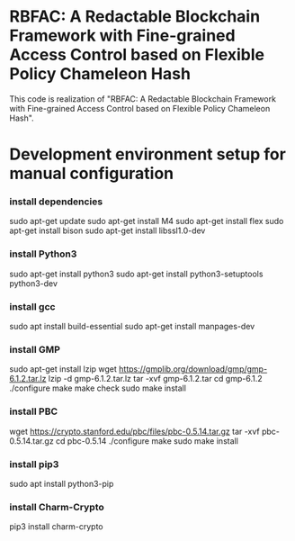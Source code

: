 # RBFAC: A Redactable Blockchain Framework with Fine-grained Access Control based on Flexible Policy Chameleon Hash
This code is realization of "RBFAC: A Redactable Blockchain Framework with Fine-grained Access Control based on Flexible Policy Chameleon Hash".
# Development environment setup for manual configuration
### install dependencies

sudo apt-get update
sudo apt-get install M4
sudo apt-get install flex
sudo apt-get install bison
sudo apt-get install libssl1.0-dev

### install Python3

sudo apt-get install python3
sudo apt-get install python3-setuptools python3-dev

### install gcc

sudo apt install build-essential
sudo apt-get install manpages-dev

### install GMP

sudo apt-get install lzip
wget https://gmplib.org/download/gmp/gmp-6.1.2.tar.lz
lzip -d gmp-6.1.2.tar.lz
tar -xvf gmp-6.1.2.tar
cd gmp-6.1.2
./configure
make
make check
sudo make install

### install PBC

wget https://crypto.stanford.edu/pbc/files/pbc-0.5.14.tar.gz
tar -xvf pbc-0.5.14.tar.gz
cd pbc-0.5.14
./configure
make
sudo make install

### install pip3

sudo apt install python3-pip

### install Charm-Crypto

pip3 install charm-crypto
